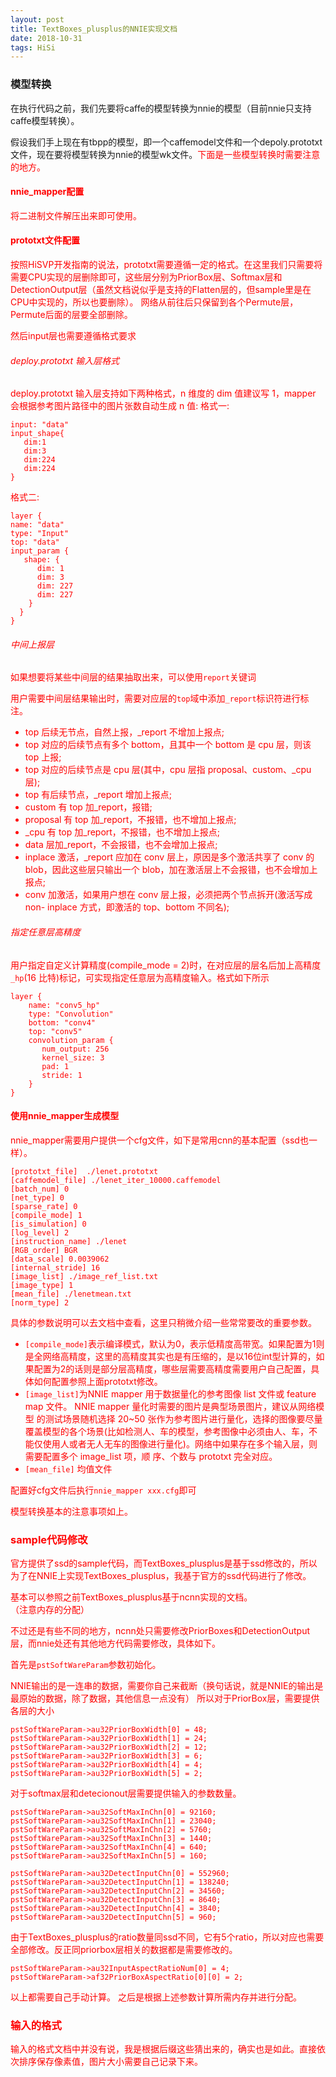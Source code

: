 ```yaml
---
layout: post
title: TextBoxes_plusplus的NNIE实现文档
date: 2018-10-31
tags: HiSi
---
```


### 模型转换

在执行代码之前，我们先要将caffe的模型转换为nnie的模型（目前nnie只支持caffe模型转换）。

假设我们手上现在有tbpp的模型，即一个caffemodel文件和一个depoly.prototxt文件，现在要将模型转换为nnie的模型wk文件。<font color='red'>下面是一些模型转换时需要注意的地方。

#### nnie_mapper配置

将二进制文件解压出来即可使用。

#### prototxt文件配置

按照HiSVP开发指南的说法，prototxt需要遵循一定的格式。在这里我们只需要将需要CPU实现的层删除即可，这些层分别为<font color='red'>PriorBox层、Softmax层和DetectionOutput层</font>（虽然文档说似乎是支持的<font color='red'>Flatten层</font>的，但sample里是在CPU中实现的，所以也要删除）。
网络从前往后只保留到各个Permute层，Permute后面的层要全部删除。

然后input层也需要遵循格式要求
###### deploy.prototxt 输入层格式
deploy.prototxt 输入层支持如下两种格式，n 维度的 dim 值建议写 1，mapper 会根据参考图片路径中的图片张数自动生成 n 值: 
格式一:
 
```
input: "data"
input_shape{
   dim:1
   dim:3
   dim:224
   dim:224
}
```

格式二:

```
layer {
name: "data"
type: "Input"
top: "data"
input_param {
   shape: {
      dim: 1
      dim: 3
	  dim: 227
	  dim: 227 
    }
  } 
}
```

###### 中间上报层

如果想要将某些中间层的结果抽取出来，可以使用`report`关键词

用户需要中间层结果输出时，需要对应层的`top`域中添加`_report`标识符进行标注。

-  top 后续无节点，自然上报，_report 不增加上报点;
- top 对应的后续节点有多个 bottom，且其中一个 bottom 是 cpu 层，则该 top 上报;
- top 对应的后续节点是 cpu 层(其中，cpu 层指 proposal、custom、_cpu 层);
- top 有后续节点，_report 增加上报点;
- custom 有 top 加_report，报错;
- proposal 有 top 加_report，不报错，也不增加上报点;
- _cpu 有 top 加_report，不报错，也不增加上报点;
- data 层加_report，不会报错，也不会增加上报点;
- inplace 激活，_report 应加在 conv 层上，原因是多个激活共享了 conv 的 blob，因此这些层只输出一个 blob，加在激活层上不会报错，也不会增加上报点;
- conv 加激活，如果用户想在 conv 层上报，必须把两个节点拆开(激活写成 non- inplace 方式，即激活的 top、bottom 不同名);

###### 指定任意层高精度

用户指定自定义计算精度(compile_mode = 2)时，在对应层的层名后加上高精度`_hp`(16 比特)标记，可实现指定任意层为高精度输入。格式如下所示

```
layer {
    name: "conv5_hp"
    type: "Convolution"
    bottom: "conv4"
    top: "conv5"
    convolution_param {
       num_output: 256
       kernel_size: 3
       pad: 1
       stride: 1
	} 
}
```

#### 使用nnie_mapper生成模型

nnie_mapper需要用户提供一个cfg文件，如下是常用cnn的基本配置（ssd也一样）。

```
[prototxt_file]  ./lenet.prototxt
[caffemodel_file] ./lenet_iter_10000.caffemodel
[batch_num] 0
[net_type] 0
[sparse_rate] 0
[compile_mode] 1
[is_simulation] 0
[log_level] 2
[instruction_name] ./lenet
[RGB_order] BGR
[data_scale] 0.0039062
[internal_stride] 16
[image_list] ./image_ref_list.txt
[image_type] 1
[mean_file] ./lenetmean.txt
[norm_type] 2
```

具体的参数说明可以去文档中查看，这里只稍微介绍一些常常要改的重要参数。
- `[compile_mode]`表示编译模式，默认为0，表示低精度高带宽。如果配置为1则是全网络高精度，这里的高精度其实也是有压缩的，是以16位int型计算的，如果配置为2的话则是部分层高精度，哪些层需要高精度需要用户自己配置，具体如何配置参照上面prototxt修改。
- `[image_list]`为NNIE mapper 用于数据量化的参考图像 list 文件或 feature map 文件。
NNIE mapper 量化时需要的图片是典型场景图片，建议从网络模型 的测试场景随机选择 20~50 张作为参考图片进行量化，选择的图像要尽量覆盖模型的各个场景(比如检测人、车的模型，参考图像中必须由人、车，不能仅使用人或者无人无车的图像进行量化)。网络中如果存在多个输入层，则需要配置多个 image_list 项，顺 序、个数与 prototxt 完全对应。
- `[mean_file]` 均值文件

配置好cfg文件后执行`nnie_mapper xxx.cfg`即可

模型转换基本的注意事项如上。

### sample代码修改

官方提供了ssd的sample代码，而TextBoxes_plusplus是基于ssd修改的，所以为了在NNIE上实现TextBoxes_plusplus，我基于官方的ssd代码进行了修改。

基本可以参照之前TextBoxes_plusplus基于ncnn实现的文档。<font color='red'>（注意内存的分配）</font>

不过还是有些不同的地方，ncnn处只需要修改PriorBoxes和DetectionOutput层，而nnie处还有其他地方代码需要修改，具体如下。

首先是`pstSoftWareParam`参数初始化。

NNIE输出的是一连串的数据，需要你自己来截断（换句话说，就是NNIE的输出是最原始的数据，除了数据，其他信息一点没有）
所以对于PriorBox层，需要提供各层的大小

```
pstSoftWareParam->au32PriorBoxWidth[0] = 48;
pstSoftWareParam->au32PriorBoxWidth[1] = 24;
pstSoftWareParam->au32PriorBoxWidth[2] = 12;
pstSoftWareParam->au32PriorBoxWidth[3] = 6;
pstSoftWareParam->au32PriorBoxWidth[4] = 4;
pstSoftWareParam->au32PriorBoxWidth[5] = 2;
```

对于softmax层和detecionout层需要提供输入的参数数量。

```
pstSoftWareParam->au32SoftMaxInChn[0] = 92160;
pstSoftWareParam->au32SoftMaxInChn[1] = 23040;
pstSoftWareParam->au32SoftMaxInChn[2] = 5760;
pstSoftWareParam->au32SoftMaxInChn[3] = 1440;
pstSoftWareParam->au32SoftMaxInChn[4] = 640;
pstSoftWareParam->au32SoftMaxInChn[5] = 160;

pstSoftWareParam->au32DetectInputChn[0] = 552960;
pstSoftWareParam->au32DetectInputChn[1] = 138240;
pstSoftWareParam->au32DetectInputChn[2] = 34560;
pstSoftWareParam->au32DetectInputChn[3] = 8640;
pstSoftWareParam->au32DetectInputChn[4] = 3840;
pstSoftWareParam->au32DetectInputChn[5] = 960;
```

由于TextBoxes_plusplus的ratio数量同ssd不同，它有5个ratio，所以对应也需要全部修改。反正同priorbox层相关的数据都是需要修改的。

```
pstSoftWareParam->au32InputAspectRatioNum[0] = 4;
pstSoftWareParam->af32PriorBoxAspectRatio[0][0] = 2;
```

以上都需要自己手动计算。
之后是根据上述参数计算所需内存并进行分配。


### 输入的格式

输入的格式文档中并没有说，我是根据后缀这些猜出来的，确实也是如此。直接依次排序保存像素值，图片大小需要自己记录下来。
